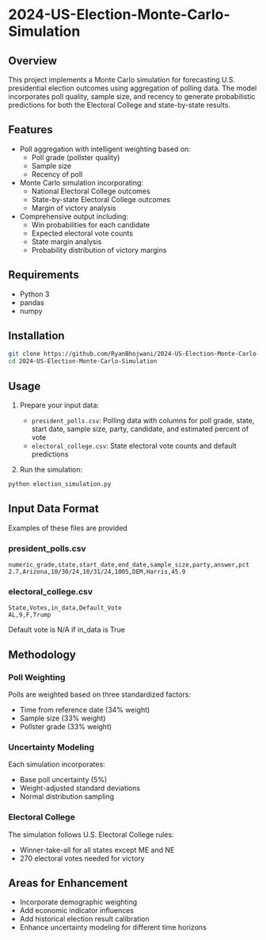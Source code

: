 # 2024-US-Election-Monte-Carlo-Simulation

## Overview
This project implements a Monte Carlo simulation for forecasting U.S. presidential election outcomes using aggregation of polling data. The model incorporates poll quality, sample size, and recency to generate probabilistic predictions for both the Electoral College and state-by-state results.

## Features
- Poll aggregation with intelligent weighting based on:
  - Poll grade (pollster quality)
  - Sample size
  - Recency of poll
- Monte Carlo simulation incorporating:
  - National Electoral College outcomes
  - State-by-state Electoral College outcomes
  - Margin of victory analysis
- Comprehensive output including:
  - Win probabilities for each candidate
  - Expected electoral vote counts
  - State margin analysis
  - Probability distribution of victory margins

## Requirements
- Python 3
- pandas
- numpy

## Installation
```bash
git clone https://github.com/RyanBhojwani/2024-US-Election-Monte-Carlo-Simulation.git
cd 2024-US-Election-Monte-Carlo-Simulation
```

## Usage
1. Prepare your input data:
   - `president_polls.csv`: Polling data with columns for poll grade, state, start date, sample size, party, candidate, and estimated percent of vote
   - `electoral_college.csv`: State electoral vote counts and default predictions

2. Run the simulation:
```python
python election_simulation.py
```

## Input Data Format
Examples of these files are provided
### president_polls.csv
```csv
numeric_grade,state,start_date,end_date,sample_size,party,answer,pct
2.7,Arizona,10/30/24,10/31/24,1005,DEM,Harris,45.9
```

### electoral_college.csv
```csv
State,Votes,in_data,Default_Vote
AL,9,F,Trump
```
Default vote is N/A if in_data is True

## Methodology

### Poll Weighting
Polls are weighted based on three standardized factors:
- Time from reference date (34% weight)
- Sample size (33% weight)
- Pollster grade (33% weight)

### Uncertainty Modeling
Each simulation incorporates:
- Base poll uncertainty (5%)
- Weight-adjusted standard deviations
- Normal distribution sampling

### Electoral College
The simulation follows U.S. Electoral College rules:
- Winner-take-all for all states except ME and NE
- 270 electoral votes needed for victory

## Areas for Enhancement
- Incorporate demographic weighting
- Add economic indicator influences
- Add historical election result calibration
- Enhance uncertainty modeling for different time horizons

